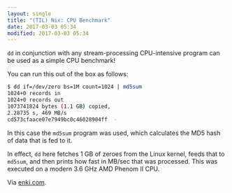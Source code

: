 ```yaml
---
layout: single
title: "(TIL) Nix: CPU Benchmark"
date: 2017-03-03 05:34
modified: 2017-03-03 05:34
---
```


`dd` in conjunction with any stream-processing CPU-intensive program can be used
as a simple CPU benchmark!

You can run this out of the box as follows:

```bash
$ dd if=/dev/zero bs=1M count=1024 | md5sum
1024+0 records in
1024+0 records out
1073741824 bytes (1.1 GB) copied,
2.28735 s, 469 MB/s
cd573cfaace07e7949bc0c46028904ff  -
```

In this case the `md5sum` program was used,
which calculates the MD5 hash of data that is fed to it.

In effect, `dd` here fetches 1 GB of zeroes from the Linux kernel,
feeds that to `md5sum`,
and then prints how fast in MB/sec that was processed.
This was executed on a modern 3.6 GHz AMD Phenom II CPU.

Via [enki.com](https://insights.enki.com/insight/5586093a5c637c4b29b92748).
